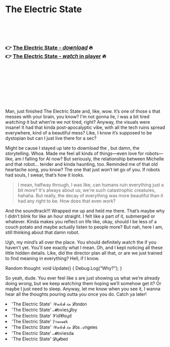 <h1>The Electric State</h1>

<br><br><br>

<h3>👉 <a href="https://Shawns-osunelok1980.github.io/rcwlppwsww/">The Electric State - 𝘥𝘰𝘸𝘯𝘭𝘰𝘢𝘥</a> 🔥<br>
👉 <a href="https://Shawns-osunelok1980.github.io/rcwlppwsww/">The Electric State - 𝘸𝘢𝘵𝘤𝘩 in player</a> 🔥
</h3>



<br><br><br><br><br><br><br>


Man, just finished The Electric State and, like, wow. It’s one of those  s that messes with your brain, you know? I'm not gonna lie, I was a bit tired 𝘸𝘢𝘵𝘤𝘩𝘪𝘯𝘨 it but when’re we not tired, right? Anyway, the visuals were insane! It had that kinda post-apocalyptic vibe, with all the tech ruins spread everywhere, kind of a beautiful mess? Like, I know it’s supposed to be dystopian but can I just live there for a sec?

Might be cause I stayed up late to 𝘥𝘰𝘸𝘯𝘭𝘰𝘢𝘥 the  , but damn, the storytelling. Whoa. Made me feel all kinds of things—even love for robots—like, am I falling for AI now? But seriously, the relationship between Michelle and that robot… tender and kinda haunting, too. Reminded me of that old heartache song, you know? The one that just won’t let go of you. If robots had souls, I swear, that’s how it looks.

> I mean, halfway through, I was like, can humans ruin everything just a bit more? It's always about us; we're such catastrophic creatures, hahaha. But really, the decay of everything was more beautiful than it had any right to be. How does that even work?

And the soundtrack!!! Wrapped me up and held me there. That’s maybe why I didn’t blink for like an hour straight. I felt like a part of it, submerged or whatever. Kinda makes you reflect on life like, okay, should I be less of a couch potato and maybe actually listen to people more? But nah, here I am, still thinking about that damn robot.

Ugh, my mind’s all over the place. You should definitely 𝘸𝘢𝘵𝘤𝘩 the   if you haven't yet. You'll see exactly what I mean. Oh, and I kept noticing all these little hidden details. Like, did the director plan all that, or are we just trained to find meaning in everything? Hell, if I know.

Random thought: void Update() { Debug.Log(“Why?”); }

So yeah, dude. You ever feel like  s are just showing us what we’re already doing wrong, but we keep 𝘸𝘢𝘵𝘤𝘩𝘪𝘯𝘨 them hoping we’ll somehow get it? Or maybe I just need to sleep. Anyway, let me know when you see it, I wanna hear all the thoughts pouring outta you once you do. Catch ya later!

<li>'The Electric State' 𝒲𝒶𝓉𝒸𝒽 𝒾𝓃 𝓛𝗈𝗇𝖽𝗈𝗇</li>
<li>'The Electric State' 𝓜𝗈ν𝗂𝖾𝗌𝓙𝗈𝗒</li>
<li>'The Electric State' 𝓥𝗂ԁ𝓒𝗅𝗈ųԁ</li>
<li>'The Electric State' 𝙿𝑒𝒶𝒸𝓸𝐜𝗄</li>
<li>'The Electric State' 𝒲𝒶𝓉𝒸𝒽 𝒾𝓃 𝓛𝗈𝗌 𝒜𝗇𝗀𝖾𝗅𝖾𝗌</li>
<li>'The Electric State' 𝓜𝗈ν𝗂𝖾𝗌ԁ𝖆</li>
<li>'The Electric State' 𝓓ų𝓫𝖻𝖾𝖽</li>
